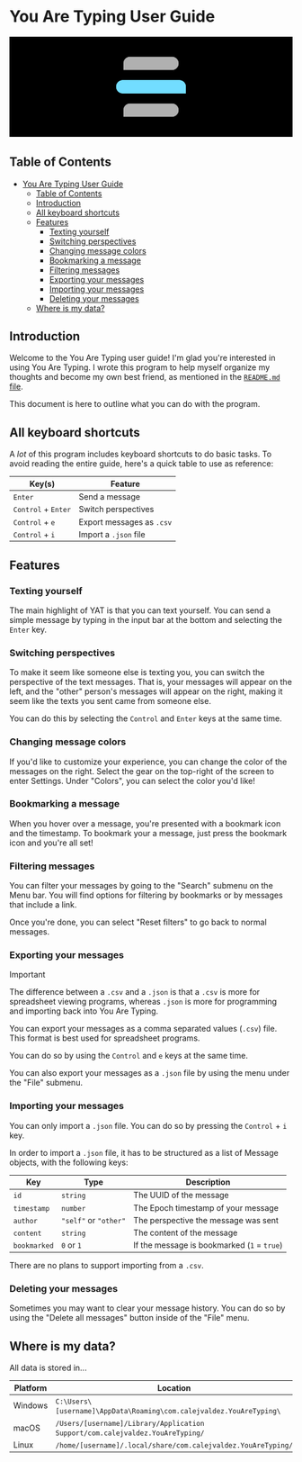 # You Are Typing User Guide

![You Are Typing header](../.github/assets/header.png)

## Table of Contents

- [You Are Typing User Guide](#you-are-typing-user-guide)
  - [Table of Contents](#table-of-contents)
  - [Introduction](#introduction)
  - [All keyboard shortcuts](#all-keyboard-shortcuts)
  - [Features](#features)
    - [Texting yourself](#texting-yourself)
    - [Switching perspectives](#switching-perspectives)
    - [Changing message colors](#changing-message-colors)
    - [Bookmarking a message](#bookmarking-a-message)
    - [Filtering messages](#filtering-messages)
    - [Exporting your messages](#exporting-your-messages)
    - [Importing your messages](#importing-your-messages)
    - [Deleting your messages](#deleting-your-messages)
  - [Where is my data?](#where-is-my-data)

## Introduction

Welcome to the You Are Typing user guide! I'm glad you're interested in using
You Are Typing. I wrote this program to help myself organize my thoughts and
become my own best friend, as mentioned in the [`README.md` file](../README.md).

This document is here to outline what you can do with the program.

## All keyboard shortcuts

A *lot* of this program includes keyboard shortcuts to do basic tasks. To avoid
reading the entire guide, here's a quick table to use as reference:

| Key(s)              | Feature                   |
| ------------------- | ------------------------- |
| `Enter`             | Send a message            |
| `Control` + `Enter` | Switch perspectives       |
| `Control` + `e`     | Export messages as `.csv` |
| `Control` + `i`     | Import a `.json` file     |

## Features

### Texting yourself

The main highlight of YAT is that you can text yourself. You can send a simple
message by typing in the input bar at the bottom and selecting the `Enter` key.

### Switching perspectives

To make it seem like someone else is texting you, you can switch the perspective
of the text messages. That is, your messages will appear on the left, and the
"other" person's messages will appear on the right, making it seem like the
texts you sent came from someone else.

You can do this by selecting the `Control` and `Enter` keys at the same time.

### Changing message colors

If you'd like to customize your experience, you can change the color of the
messages on the right. Select the gear on the top-right of the screen to enter
Settings. Under "Colors", you can select the color you'd like!

### Bookmarking a message

When you hover over a message, you're presented with a bookmark icon and the
timestamp. To bookmark your a message, just press the bookmark icon and you're
all set!

### Filtering messages

You can filter your messages by going to the "Search" submenu on the Menu bar.
You will find options for filtering by bookmarks or by messages that include a
link.

Once you're done, you can select "Reset filters" to go back to normal messages.

### Exporting your messages

> [!IMPORTANT]
> The difference between a `.csv` and a `.json` is that a `.csv` is more for
> spreadsheet viewing programs, whereas `.json` is more for programming and
> importing back into You Are Typing.

You can export your messages as a comma separated values (`.csv`) file. This
format is best used for spreadsheet programs.

You can do so by using the `Control` and `e` keys at the same time.

You can also export your messages as a `.json` file by using the menu under the
"File" submenu.

### Importing your messages

You can only import a `.json` file. You can do so by pressing the `Control` +
`i` key.

In order to import a `.json` file, it has to be structured as a list of Message
objects, with the following keys:

| Key          | Type                  | Description                                 |
| ------------ | --------------------- | ------------------------------------------- |
| `id`         | `string`              | The UUID of the message                     |
| `timestamp`  | `number`              | The Epoch timestamp of your message         |
| `author`     | `"self"` or `"other"` | The perspective the message was sent        |
| `content`    | `string`              | The content of the message                  |
| `bookmarked` | `0` or `1`            | If the message is bookmarked (`1` = `true`) |

There are no plans to support importing from a `.csv`.

### Deleting your messages

Sometimes you may want to clear your message history. You can do so by using the
"Delete all messages" button inside of the "File" menu.

## Where is my data?

All data is stored in...

| Platform | Location                                                                      |
| -------- | ----------------------------------------------------------------------------- |
| Windows  | `C:\Users\[username]\AppData\Roaming\com.calejvaldez.YouAreTyping\`           |
| macOS    | `/Users/[username]/Library/Application Support/com.calejvaldez.YouAreTyping/` |
| Linux    | `/home/[username]/.local/share/com.calejvaldez.YouAreTyping/`                 |
